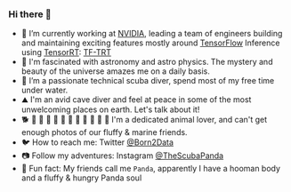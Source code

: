### Hi there 👋

<!--
**DEKHTIARJonathan/DEKHTIARJonathan** is a ✨ _special_ ✨ repository because its `README.md` (this file) appears on your GitHub profile.

Here are some ideas to get you started:

- 🔭 I’m currently working on ...
- 🌱 I’m currently learning ...
- 👯 I’m looking to collaborate on ...
- 🤔 I’m looking for help with ...
- 💬 Ask me about ...
- 📫 How to reach me: ...
- 😄 Pronouns: ...
- ⚡ Fun fact: ...
-->

- 🤖 I’m currently working at [NVIDIA](https://www.nvidia.com/), leading a team of engineers building and maintaining exciting features mostly around [TensorFlow](https://github.com/tensorflow/tensorflow/) Inference using [TensorRT](https://developer.nvidia.com/tensorrt): [TF-TRT](https://docs.nvidia.com/deeplearning/frameworks/tf-trt-user-guide/index.html)
- 🌠 I'm fascinated with astronomy and astro physics. The mystery and beauty of the universe amazes me on a daily basis.
- 🤿 I’m a passionate technical scuba diver, spend most of my free time under water.
- ⛰️ I'm an avid cave diver and feel at peace in some of the most unwelcoming places on earth. Let's talk about it!
- 🐕 🐼 🐻 🐇 🐾 🐨 🦊 🦝 🦭 🐬 🐳 🦈 I'm a dedicated animal lover, and can't get enough photos of our fluffy & marine friends.
- 🐦 How to reach me: Twitter [@Born2Data](https://twitter.com/born2data)
- 📷 Follow my adventures: Instagram [@TheScubaPanda](https://www.instagram.com/thescubapanda/)
- 🐼 Fun fact: My friends call me `Panda`, apparently I have a hooman body and a fluffy & hungry Panda soul

